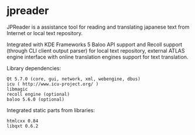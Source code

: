# jpreader

JPReader is a assistance tool for reading and translating japanese text from Internet or local text repository.

Integrated with KDE Frameworks 5 Baloo API support and Recoll support (through CLI client output parser) for local text repository, external ATLAS engine interface with online translation engines support for text translation.

Library dependencies:

    Qt 5.7.0 (core, gui, network, xml, webengine, dbus)
    icu ( http://www.icu-project.org/ )
    libmagic
    recoll engine (optional)
    baloo 5.6.0 (optional) 

Integrated static parts from libraries:

    htmlcxx 0.84
    libqxt 0.6.2 
